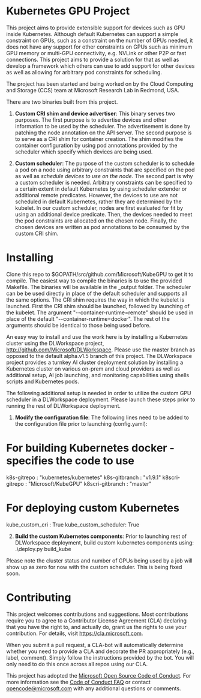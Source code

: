 
# Kubernetes GPU Project

This project aims to provide extensible support for devices such as GPU inside Kubernetes. 
Although default Kubernetes can support a simple constraint on GPUs, such as a constraint on the number of GPUs needed,
it does not have any support for other constraints on GPUs such as minimum GPU memory or multi-GPU connectivity, e.g. NVLink or
other P2P or fast connections.
This project aims to provide a solution for that as well as develop a framework which others can use to add support for other devices
as well as allowing for arbitrary pod constraints for scheduling.

The project has been started and being worked on by the Cloud Computing and Storage (CCS) team at Microsoft Research Lab in Redmond, USA.

There are two binaries built from this project.
1. **Custom CRI shim and device advertiser**: This binary serves two purposes. The first purpose is to advertise devices and other information to 
be used by the scheduler. The advertisement is done by patching the node annotation on the API server. The second purpose is
to serve as a CRI shim for container creation. The shim modifies the container configuration by using pod annotations provided by the scheduler
which specify which devices are being used.

2. **Custom scheduler**: The purpose of the custom scheduler is to schedule a pod on a node using arbitrary constraints that are specified
on the pod as well as *schedule devices to use on the node*. The second part is why a custom scheduler is needed. Arbitrary constraints
can be specified to a certain extent in default Kubernetes by using scheduler extender or additional remote predicates.
However, the devices to use are not scheduled in default Kubernetes, rather they are determined by the kubelet. In our custom scheduler, nodes
are first evaluated for fit by using an additional device predicate. Then, the devices needed to meet the pod constraints are allocated
on the chosen node. Finally, the chosen devices are written as pod annotations to be consumed by the custom CRI shim.

# Installing

Clone this repo to $GOPATH/src/github.com/Microsoft/KubeGPU to get it to compile. The easiest way to compile the binaries is to use
the provided Makefile. The binaries will be available in the _output folder. 
The scheduler can be be used directly in place of the default scheduler and supports all the same options.
The CRI shim requires the way in which the kubelet is launched. First the CRI shim should be launched, followed by launching of the kubelet.
The argument "--container-runtime=remote" should be used in place of the default "--container-runtime=docker".
The rest of the arguments should be identical to those being used before.

An easy way to install and use the work here is by installing a Kubernetes cluster using the DLWorkspace project,
http://github.com/Microsoft/DLWorkspace. Please use the master branch as opposed to the default alpha.v1.5 branch of this project.
The DLWorkspace project provides a turnkey AI cluster deployment solution by installing a Kubernetes cluster on various
on-prem and cloud providers as well as additional setup, AI job launching, and monitoring capabilities 
using shells scripts and Kubernetes pods.

The following additional setup is needed in order to utilize the custom GPU scheduler in a DLWorkspace deployment. Please launch these
steps prior to running the rest of DLWorkspace deployment.
1. **Modify the configuration file**:  The following lines need to be added to the configuration file prior to launching (config.yaml):
# For building Kubernetes docker - specifies the code to use
k8s-gitrepo : "kubernetes/kubernetes"
k8s-gitbranch : "v1.9.1"
k8scri-gitrepo : "Microsoft/KubeGPU"
k8scri-gitbranch : "master"

# For deploying custom Kubernetes
kube\_custom\_cri : True
kube\_custom\_scheduler: True

2. **Build the custom Kubernetes components**: Prior to launching rest of DLWorkspace deployment, build custom kubernetes components using:
.\deploy.py build_kube

Please note the cluster status and number of GPUs being used by a job will show up as zero for now with the custom scheduler.  This is being fixed soon.

# Contributing

This project welcomes contributions and suggestions.  Most contributions require you to agree to a
Contributor License Agreement (CLA) declaring that you have the right to, and actually do, grant us
the rights to use your contribution. For details, visit https://cla.microsoft.com.

When you submit a pull request, a CLA-bot will automatically determine whether you need to provide
a CLA and decorate the PR appropriately (e.g., label, comment). Simply follow the instructions
provided by the bot. You will only need to do this once across all repos using our CLA.

This project has adopted the [Microsoft Open Source Code of Conduct](https://opensource.microsoft.com/codeofconduct/).
For more information see the [Code of Conduct FAQ](https://opensource.microsoft.com/codeofconduct/faq/) or
contact [opencode@microsoft.com](mailto:opencode@microsoft.com) with any additional questions or comments.
